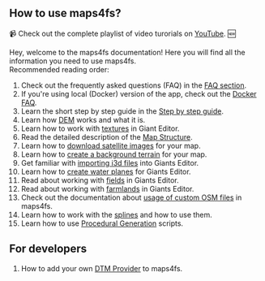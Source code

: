 ## How to use maps4fs?

📹 Check out the complete playlist of video turorials on [YouTube](https://www.youtube.com/watch?v=hPbJZ0HoiDE&list=PLug0g7UYHX8D1Jik6NkJjQhdxqS-NOtB9). 🆕<br>

Hey, welcome to the maps4fs documentation! Here you will find all the information you need to use maps4fs.  
Recommended reading order:

1. Check out the frequently asked questions (FAQ) in the [FAQ section](FAQ.md).
2. If you're using local (Docker) version of the app, check out the [Docker FAQ](docker_faq.md).
3. Learn the short step by step guide in the [Step by step guide](step_by_step.md).
4. Learn how [DEM](015_dem.md) works and what it is.
5. Learn how to work with [textures](018_textures.md) in Giant Editor.
6. Read the detailed description of the [Map Structure](map_structure.md).
7. Learn how to [download satellite images](download_satellite_images.md) for your map.
8. Learn how to [create a background terrain](006_backgroundterrain.md) for your map.
9. Get familiar with [importing i3d files](import_to_giants_editor.md) into Giants Editor.
10. Learn how to [create water planes](007_waterplanes.md) for Giants Editor.
11. Read about working with [fields](016_fields.md) in Giants Editor.
12. Read about working with [farmlands](farmlands.md) in Giants Editor.
13. Check out the documentation about [usage of custom OSM files](008_customosm.md) in maps4fs.
14. Learn how to work with the [splines](splines.md) and how to use them.
15. Learn how to use [Procedural Generation](procedural_generation.md) scripts.

## For developers

1. How to add your own [DTM Provider](dtm_providers.md) to maps4fs.